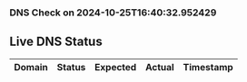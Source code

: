 
### DNS Check on 2024-10-25T16:40:32.952429

## Live DNS Status

| Domain           | Status     | Expected         | Actual           | Timestamp              |
|------------------|------------|------------------|------------------|------------------------|
